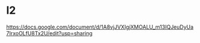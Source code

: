 # l2

<https://docs.google.com/document/d/1A8vjJVXIgjXMOALU_m13IQJeuDyUa7IrxoOLfU8Tx2U/edit?usp=sharing>
